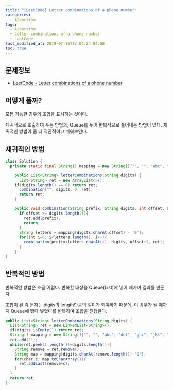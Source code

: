```yaml
---
title: "[LeetCode] Letter combinations of a phone number"
categories: 
  - Algorithm
tags:
  - Algorithm
  - Letter combinations of a phone number
  - LeetCode
last_modified_at: 2019-07-16T12:04:24-04:00
toc: true
---
```


문제정보
-
- [LeetCode - Letter combinations of a phone number](https://leetcode.com/problems/letter-combinations-of-a-phone-number)

어떻게 풀까?
-
모든 가능한 경우의 조합을 표시하는 것이다. 

재귀적으로 호출하여 푸는 방법과, Queue를 두어 반복적으로 풀어내는 방법이 있다. 재귀적인 방법이 좀 더 직관적이고 쉬워보인다. 


재귀적인 방법
-
~~~java
class Solution {
  private static final String[] mapping = new String[]{"", "", "abc", "def", "ghi", "jkl", "mno", "pqrs", "tuv", "wxyz"};

    public List<String> letterCombinations(String digits) {
      List<String> ret = new ArrayList<>();
    if(digits.length() == 0) return ret;
      combination("", digits, 0, ret);
      return ret;
    }

    public void combination(String prefix, String digits, int offset, List<String> ret){
      if(offset >= digits.length()){
        ret.add(prefix);
        return;
      }
      String letters = mapping[digits.charAt(offset) - '0'];
      for(int i=0; i<letters.length(); i++){
        combination(prefix+letters.charAt(i), digits, offset+1, ret);
      }
    }
}
~~~


반복적인 방법
-
반복적인 방법은 조금 어렵다. 반복할 대상을 Queue(List)에 넣어 빼가며 결과를 만든다.

조합이 된 각 문자는 digits의 length만큼의 길이가 되야하기 때문에, 이 경우가 될 때까지 Queue에 뺐다 넣었다를 반복하며 조합을 진행한다.

~~~java
public List<String> letterCombinations(String digits) {
  List<String> ret = new LinkedList<String>();
  if(digits.isEmpty()) return ret;
  String[] mapping = new String[]{"", "", "abc", "def", "ghi", "jkl", "mno", "pqrs", "tuv", "wxyz"};
  ret.add("");
  while(ret.peek().length()!=digits.length()){
    String remove = ret.remove();
    String map = mapping[digits.charAt(remove.length())-'0'];
    for(char c: map.toCharArray()){
      ret.addLast(remove+c);
    }
  }
  return ret;
}
~~~